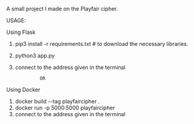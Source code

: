A small project I made on the Playfair cipher.

USAGE:

Using Flask

1) pip3 install -r requirements.txt # to download the necessary libraries.
2) python3 app.py
3) connect to the address given in the terminal

				OR

Using Docker

1) docker build --tag playfaircipher .
2) docker run -p 5000:5000 playfaircipher
3) connect to the address given in the terminal

